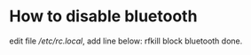 How to disable bluetooth
========================

edit file */etc/rc.local*, add line below:
    rfkill block bluetooth
done.
